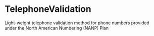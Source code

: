 # TelephoneValidation
Light-weight telephone validation method for phone numbers provided under the North American Numbering (NANP) Plan
